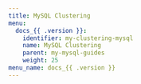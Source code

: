 ```yaml
---
title: MySQL Clustering
menu:
  docs_{{ .version }}:
    identifier: my-clustering-mysql
    name: MySQL Clustering
    parent: my-mysql-guides
    weight: 25
menu_name: docs_{{ .version }}
---
```

